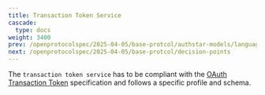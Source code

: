 ```yaml
---
title: Transaction Token Service
cascade:
  type: docs
weight: 3400
prev: /openprotocolspec/2025-04-05/base-protcol/authstar-models/language-blob
next: /openprotocolspec/2025-04-05/base-protcol/decision-points
---
```


The `transaction token service` has to be compliant with the [OAuth Transaction Token](https://datatracker.ietf.org/doc/draft-ietf-oauth-transaction-tokens/) specification and follows a specific profile and schema.
